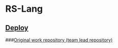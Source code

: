 # RS-Lang
## [Deploy](https://mike-prybytkin.github.io/RS-Lang/)

###[Original work repository (team lead repository)](https://github.com/Ilya2502/rslang)
